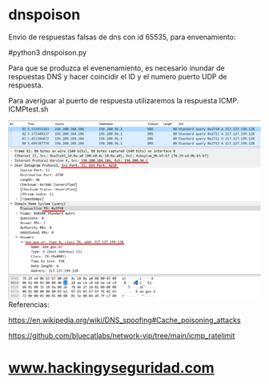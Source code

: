 # dnspoison


Envio de respuestas falsas de dns con id 65535, para envenamiento:


#python3 dnspoison.py


Para que se produzca el evenenamiento, es necesario inundar de respuestas DNS y hacer coincidir el ID y el numero puerto UDP de respuesta. 

Para averiguar al puerto de respuesta utilizaremos la respuesta ICMP. ICMPtest.sh


<img style="float:left" alt="dns poisoning logo" src="https://github.com/hackingyseguridad/dnspoison/blob/master/envenamiento.png">

Referencias:

https://en.wikipedia.org/wiki/DNS_spoofing#Cache_poisoning_attacks

https://github.com/bluecatlabs/network-vip/tree/main/icmp_ratelimit

#
# www.hackingyseguridad.com 
#
                             
